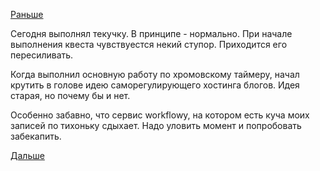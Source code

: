 [Раньше](2016.04.04.md)

Сегодня выполнял текучку.
В принципе - нормально. При начале выполнения квеста чувствуестся некий ступор. Приходится его пересиливать.

Когда выполнил основную работу по хромовскому таймеру, начал крутить в голове идею саморегулирующего хостинга блогов. Идея старая, но почему бы и нет.

Особенно забавно, что сервис workflowy, на котором есть куча моих записей по тихоньку сдыхает. Надо уловить момент и попробовать забекапить.

[Дальше](2016.04.06.md)